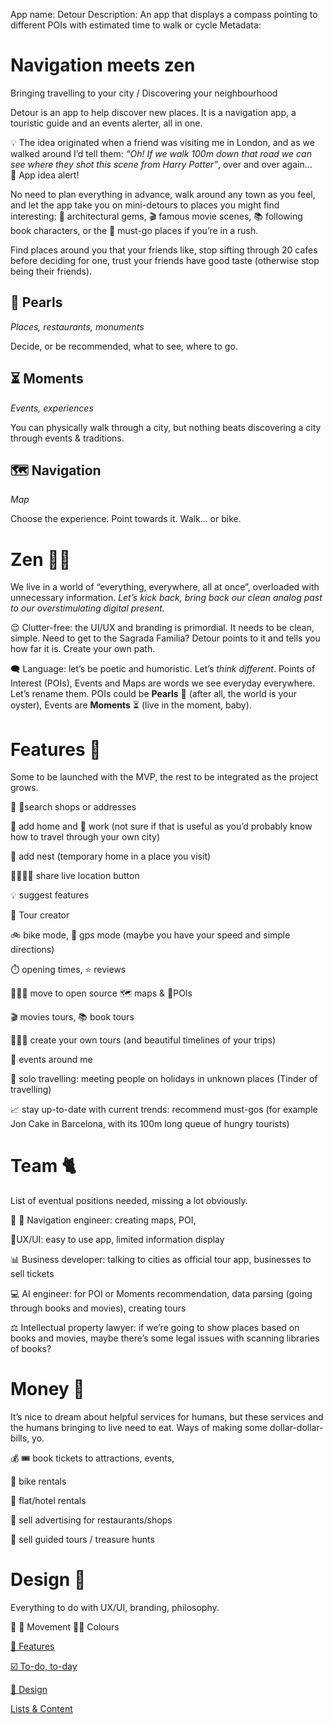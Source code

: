 App name: Detour
Description: An app that displays a compass pointing to different POIs with estimated time to walk or cycle
Metadata:
# Navigation meets zen

Bringing travelling to your city / Discovering your neighbourhood

Detour is an app to help discover new places. It is a navigation app, a touristic guide and an events alerter, all in one.

💡 The idea originated when a friend was visiting me in London, and as we walked around I’d tell them: *“Oh! If we walk 100m down that road we can see where they shot this scene from Harry Potter”*, over and over again… 🚨 App idea alert!

No need to plan everything in advance, walk around any town as you feel, and let the app take you on mini-detours to places you might find interesting: 🏰 architectural gems, 🎬 famous movie scenes, 📚 following book characters, or the 💯 must-go places if you’re in a rush.

Find places around you that your friends like, stop sifting through 20 cafes before deciding for one, trust your friends have good taste (otherwise stop being their friends).

## 🦪 Pearls

*Places, restaurants, monuments*

Decide, or be recommended, what to see, where to go.

## ⏳ Moments

*Events, experiences*

You can physically walk through a city, but nothing beats discovering a city through events & traditions.

## 🗺️ Navigation

*Map*

Choose the experience. Point towards it. Walk… or bike.

# Zen 🧘🏼

We live in a world of “everything, everywhere, all at once”, overloaded with unnecessary information. *Let’s kick back, bring back our clean analog past to our overstimulating digital present.*

😌 Clutter-free: the UI/UX and branding is primordial. It needs to be clean, simple. Need to get to the Sagrada Familia? Detour points to it and tells you how far it is. Create your own path.

🗨️ Language: let’s be poetic and humoristic. Let’s *think different*. Points of Interest (POIs), Events and Maps are words we see everyday everywhere. Let’s rename them. POIs could be **Pearls** 🦪 (after all, the world is your oyster), Events are **Moments** ⏳ (live in the moment, baby).

# Features 🚀

Some to be launched with the MVP, the rest to be integrated as the project grows.

<aside>
🥸 📍search shops or addresses

🏡 add home and 📆 work (not sure if that is useful as you’d probably know how to travel through your own city)

🪺 add nest (temporary home in a place you visit)

🫱🏼‍🫲🏾 share live location button

💡 suggest features

🔂 Tour creator

🚲 bike mode, 🚙 gps mode (maybe you have your speed and simple directions)

⏱️ opening times, ⭐️ reviews

👨🏿‍💻 move to open source 🗺️ maps & 📍POIs

🎬 movies tours, 📚 book tours

🧑🏽‍🎨 create your own tours (and beautiful timelines of your trips)

📅 events around me

🧳 solo travelling: meeting people on holidays in unknown places (Tinder of travelling)

📈 stay up-to-date with current trends: recommend must-gos (for example Jon Cake in Barcelona, with its 100m long queue of hungry tourists)

</aside>

# Team 🐈

List of eventual positions needed, missing a lot obviously.

<aside>
🚧 🧭 Navigation engineer: creating maps, POI,

📱UX/UI: easy to use app, limited information display

📊 Business developer: talking to cities as official tour app, businesses to sell tickets

💻 AI engineer: for POI or Moments recommendation, data parsing (going through books and movies), creating tours

⚖️ Intellectual property lawyer: if we’re going to show places based on books and movies, maybe there’s some legal issues with scanning libraries of books?

</aside>

# Money 🏦

It’s nice to dream about helpful services for humans, but these services and the humans bringing to live need to eat. Ways of making some dollar-dollar-bills, yo.

<aside>
💰 🎟️ book tickets to attractions, events,

🚳 bike rentals

🪺 flat/hotel rentals

💸 sell advertising for restaurants/shops

🔂 sell guided tours / treasure hunts

</aside>

# Design 🎨

Everything to do with UX/UI, branding, philosophy. 

<aside>
🎨 🐌 Movement
🏳️‍🌈 Colours

</aside>

[🚀 Features](https://www.notion.so/Features-4db008152da14a219e2c445faf3e80b5?pvs=21)

[☑️ To-do, to-day](https://www.notion.so/To-do-to-day-2f77ac1c54e9465bb5c1c049a9b227f5?pvs=21)

[🎨 Design](https://www.notion.so/Design-d72ed36604484e238b70449d4d781bb8?pvs=21)

[Lists & Content](https://www.notion.so/Lists-Content-b8a6a80f437f494fb3278fe109024a7b?pvs=21)